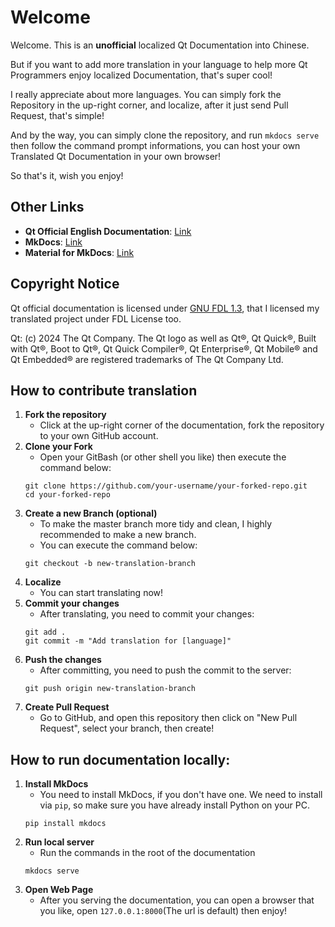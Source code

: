 # Welcome

Welcome. This is an **unofficial** localized Qt Documentation into Chinese.  

But if you want to add more translation in your language to help more Qt Programmers enjoy localized Documentation, that's super cool!  

I really appreciate about more languages. You can simply fork the Repository in the up-right corner, and localize, after it just send Pull Request, that's simple!  

And by the way, you can simply clone the repository, and run `mkdocs serve` then follow the command prompt informations, you can host your own Translated Qt Documentation in your own browser!  

So that's it, wish you enjoy!

## Other Links

- **Qt Official English Documentation**: [Link](https://doc.qt.io/)
- **MkDocs**: [Link](https://www.mkdocs.org/)
- **Material for MkDocs**: [Link](https://github.com/squidfunk/mkdocs-material)

## Copyright Notice

Qt official documentation is licensed under [GNU FDL 1.3](https://www.gnu.org/licenses/fdl-1.3.html), that I licensed my translated project under FDL License too.  

Qt: (c) 2024 The Qt Company. The Qt logo as well as Qt®, Qt Quick®, Built with Qt®, Boot to Qt®, Qt Quick Compiler®, Qt Enterprise®, Qt Mobile® and Qt Embedded® are registered trademarks of The Qt Company Ltd.  

## How to contribute translation

1. **Fork the repository**
    - Click at the up-right corner of the documentation, fork the repository to your own GitHub account.
2. **Clone your Fork**
    - Open your GitBash (or other shell you like) then execute the command below:
    ```Sh
    git clone https://github.com/your-username/your-forked-repo.git
    cd your-forked-repo
    ```
3. **Create a new Branch (optional)**
    - To make the master branch more tidy and clean, I highly recommended to make a new branch.
    - You can execute the command below:
    ```Sh
    git checkout -b new-translation-branch
    ```
4. **Localize**
    - You can start translating now!
5. **Commit your changes**
    - After translating, you need to commit your changes:
    ```Sh
    git add .
    git commit -m "Add translation for [language]"
    ```
6. **Push the changes**
    - After committing, you need to push the commit to the server:
    ```Sh
    git push origin new-translation-branch
    ```
7. **Create Pull Request**
    - Go to GitHub, and open this repository then click on "New Pull Request", select your branch, then create!

## How to run documentation locally:

1. **Install MkDocs**
    - You need to install MkDocs, if you don't have one. We need to install via `pip`, so make sure you have already install Python on your PC.
    ```Sh
    pip install mkdocs
    ```
2. **Run local server**
    - Run the commands in the root of the documentation
    ```Sh
    mkdocs serve
    ```
3. **Open Web Page**
    - After you serving the documentation, you can open a browser that you like, open `127.0.0.1:8000`(The url is default) then enjoy!
